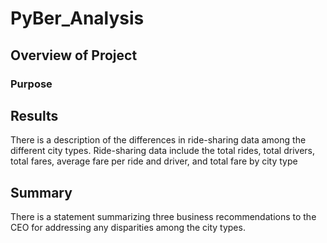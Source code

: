 # PyBer_Analysis

## Overview of Project

### Purpose



## Results

There is a description of the differences in ride-sharing data among the different city types. Ride-sharing data include the total rides, total drivers, total fares, average fare per ride and driver, and total fare by city type

## Summary

There is a statement summarizing three business recommendations to the CEO for addressing any disparities among the city types.
